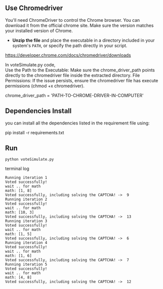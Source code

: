 ## Use Chromedriver

You'll need ChromeDriver to control the Chrome browser. You can download it from the official chrome site. Make sure the version matches your installed version of Chrome.

* **Unzip the file** and place the executable in a directory included in your system's `PATH`, or specify the path directly in your script.

https://developer.chrome.com/docs/chromedriver/downloads

In voteSimulate.py code,  
Use the Path to the Executable: Make sure the chrome_driver_path points directly to the chromedriver file inside the extracted directory.
File Permissions: If the issue persists, ensure the chromedriver file has execute permissions (chmod +x chromedriver).

chrome_driver_path = 'PATH-TO-CHROME-DRIVER-IN-COMPUTER'

## Dependencies Install

you can install all the dependencies listed in the requirement file using:

pip install -r requirements.txt

## Run

`python voteSimulate.py`

terminal log

```python3 voteSimulate.py
Running iteration 1
Voted successfully!
wait .. for math
math: [1, 8]
Voted successfully, including solving the CAPTCHA! ->  9
Running iteration 2
Voted successfully!
wait .. for math
math: [10, 3]
Voted successfully, including solving the CAPTCHA! ->  13
Running iteration 3
Voted successfully!
wait .. for math
math: [1, 5]
Voted successfully, including solving the CAPTCHA! ->  6
Running iteration 4
Voted successfully!
wait .. for math
math: [1, 6]
Voted successfully, including solving the CAPTCHA! ->  7
Running iteration 5
Voted successfully!
wait .. for math
math: [4, 8]
Voted successfully, including solving the CAPTCHA! ->  12

```
